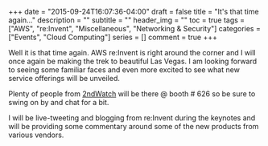 +++
date  = "2015-09-24T16:07:36-04:00"
draft = false
title = "It's that time again..."
description = ""
subtitle = ""
header_img = ""
toc = true
tags = ["AWS", "re:Invent", "Miscellaneous", "Networking & Security"]
categories = ["Events", "Cloud Computing"]
series = []
comment = true
+++

Well it is that time again. AWS re:Invent is right around the corner and I will 
once again be making the trek to beautiful Las Vegas. I am looking forward to 
seeing some familiar faces and even more excited to see what new service 
offerings will be unveiled.

Plenty of people from [2ndWatch](https://2ndwatch.com) will be there @ booth # 626 
so be sure to swing on by and chat for a bit.

I will be live-tweeting and blogging from re:Invent during the keynotes and will 
be providing some commentary around some of the new products from various vendors.

